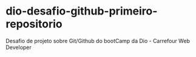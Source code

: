 # dio-desafio-github-primeiro-repositorio
Desafio de projeto sobre Git/Github do bootCamp da Dio - Carrefour Web Developer
